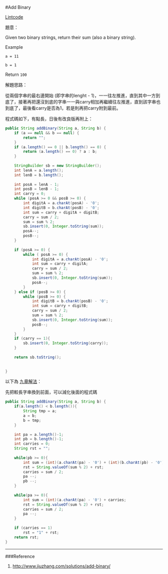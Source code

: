#Add Binary

[Lintcode](http://www.lintcode.com/en/problem/add-binary/)

題意：

Given two binary strings, return their sum (also a binary string).

Example

```a = 11```

```b = 1```

Return ```100```

解題思路：

從兩個字串的最右邊開始 (即字串的lenght - 1)，一一往左推進，直到其中一方到底了，接著再把還沒到底的字串一一與carry相加再繼續往左推進，直到該字串也到底了，最後看carry是否為1，若是則再把carry附到最前。

程式碼如下，有點長，日後有改良版再附上：

```java
public String addBinary(String a, String b) {
    if (a == null && b == null) {
        return "";
    }
    if (a.length() == 0 || b.length() == 0) {
        return (a.length() == 0) ? a : b;
    }
    
    StringBuilder sb = new StringBuilder();
    int lenA = a.length();
    int lenB = b.length();
    
    int posA = lenA - 1;
    int posB = lenB - 1;
    int carry = 0;
    while (posA >= 0 && posB >= 0) {
        int digitA = a.charAt(posA) - '0';
        int digitB = b.charAt(posB) - '0';
        int sum = carry + digitA + digitB;
        carry = sum / 2;
        sum = sum % 2;
        sb.insert(0, Integer.toString(sum));
        posA--;
        posB--;
    }
    
    if (posA >= 0) {
        while ( posA >= 0) {
            int digitA = a.charAt(posA) - '0';
            int sum = carry + digitA;
            carry = sum / 2;
            sum = sum % 2;
            sb.insert(0, Integer.toString(sum));
            posA--;
        }
    } else if (posB >= 0) {
        while (posB >= 0) {
            int digitB = b.charAt(posB) - '0';
            int sum = carry + digitB;
            carry = sum / 2;
            sum = sum % 2;
            sb.insert(0, Integer.toString(sum));
            posB--;
        }
    }
    if (carry == 1){
        sb.insert(0, Integer.toString(carry));
    }
    
    return sb.toString();
    
    
}
```

以下為 [九章解法](http://www.jiuzhang.com/solutions/add-binary/)：

先把較長字串換到前面，可以減化後面的程式碼

```java
public String addBinary(String a, String b) {
    if(a.length() < b.length()){
        String tmp = a;
        a = b;
        b = tmp;
    }
    
    int pa = a.length()-1;
    int pb = b.length()-1;
    int carries = 0;
    String rst = "";
    
    while(pb >= 0){
        int sum = (int)(a.charAt(pa) - '0') + (int)(b.charAt(pb) - '0') + carries;
        rst = String.valueOf(sum % 2) + rst;
        carries = sum / 2;
        pa --;
        pb --;
    }
    
    while(pa >= 0){
        int sum = (int)(a.charAt(pa) - '0') + carries;
        rst = String.valueOf(sum % 2) + rst;
        carries = sum / 2;
        pa --;
    }       
    
    if (carries == 1)
        rst = "1" + rst;
    return rst;
}
```
---
###Reference
1. http://www.jiuzhang.com/solutions/add-binary/